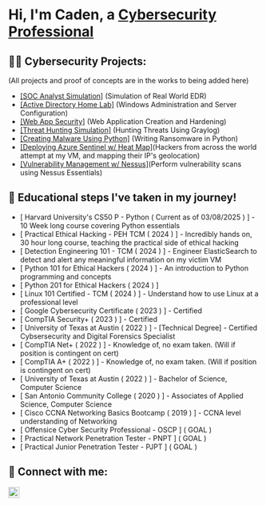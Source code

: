 <h1> Hi, I'm Caden, a <a href="https://www.linkedin.com/in/caden-whitley/">Cybersecurity Professional</a></h1>

<h2> 👨‍💻 Cybersecurity Projects:</h2>

(All projects and proof of concepts are in the works to being added here)
- [[SOC Analyst Simulation]](https://github.com/CadenGH/SOC-Analyst-Simulation) (Simulation of Real World EDR)
- [[Active Directory Home Lab]](https://github.com/CadenGH/Active-Directory-Home-Lab) (Windows Administration and Server Configuration)
- [[Web App Security]](https://github.com/CadenGH/Web-App-Creation-and-Hardening) (Web Application Creation and Hardening)
- [[Threat Hunting Simulation]](https://github.com/cadengh/ThreatHunter) (Hunting Threats Using Graylog)
- [[Creating Malware Using Python]](https://github.com/cadengh/PythonMalware) (Writing Ransomware in Python)
- [[Deploying Azure Sentinel w/ Heat Map]](https://github.com/CadenGH/Azure-Sentinel-Showcase)(Hackers from across the world attempt at my VM, and mapping their IP's geolocation)
- [[Vulnerability Management w/ Nessus]](https://github.com/CadenGH/Nessus-Essentials)(Perform vulnerability scans using Nessus Essentials)

<h2> 🌱 Educational steps I've taken in my journey! </h2>

- [ Harvard University's CS50 P - Python ( Current as of 03/08/2025 ) ] - 10 Week long course covering Python essentials
- [ Practical Ethical Hacking - PEH TCM ( 2024 ) ] - Incredibly hands on, 30 hour long course, teaching the practical side of ethical hacking
- [ Detection Engineering 101 - TCM ( 2024 ) ] - Engineer ElasticSearch to detect and alert any meaningful information on my victim VM
- [ Python 101 for Ethical Hackers ( 2024 ) ] - An introduction to Python programming and concepts
- [ Python 201 for Ethical Hackers ( 2024 ) ] 
- [ Linux 101 Certified - TCM ( 2024 ) ] - Understand how to use Linux at a professional level 
- [ Google Cybersecurity Certificate ( 2023 ) ] - Certified
- [ CompTIA Security+ ( 2023 ) ] - Certified
- [ University of Texas at Austin ( 2022 ) ] - [Technical Degree] - Certified Cybsersecurity and Digital Forensics Specialist
- [ CompTIA Net+ ( 2022 ) ] - Knowledge of, no exam taken. (Will if position is contingent on cert)
- [ CompTIA A+ ( 2022 ) ] - Knowledge of, no exam taken. (Will if position is contingent on cert)
- [ University of Texas at Austin ( 2022 ) ] - Bachelor of Science, Computer Science
- [ San Antonio Community College ( 2020 ) ] - Associates of Applied Science, Computer Science
- [ Cisco CCNA Networking Basics Bootcamp ( 2019 ) ] - CCNA level understanding of Networking
- [ Offensice Cyber Security Professional - OSCP ] ( GOAL )
- [ Practical Network Penetration Tester - PNPT ] ( GOAL ) 
- [ Practical Junior Penetration Tester - PJPT ] ( GOAL )

<h2> 🤳 Connect with me:</h2>

[<img align="left" alt="CadenWhitley | LinkedIn" width="22px" src="https://cdn.jsdelivr.net/npm/simple-icons@v3/icons/linkedin.svg" />][linkedin]

[linkedin]: https://www.linkedin.com/in/caden-whitley/

<!--

Here are some ideas to get you started:

- 🔭 I’m currently working on ...
- 🌱 I’m currently learning ...
- 👯 I’m looking to collaborate on ...
- 🤔 I’m looking for help with ...
- 💬 Ask me about ...
- 📫 How to reach me: ...
- 😄 Pronouns: ...
- ⚡ Fun fact: ...
-->
